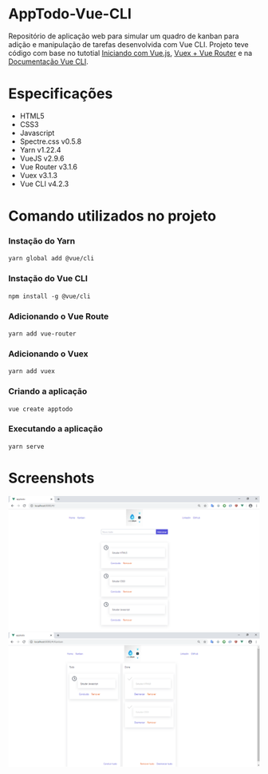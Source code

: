 # AppTodo-Vue-CLI
Repositório de aplicação web para simular um quadro de kanban para adição e manipulação de tarefas desenvolvida com Vue CLI.
Projeto teve código com base no tutotial
[Iniciando com Vue.js](https://www.youtube.com/watch?v=ufQhPH0eyvo&list=PLp7Agl_Dsq-xkB8iOTb3yTrfYpH6rDQL8),
[Vuex + Vue Router](https://www.youtube.com/watch?v=TLK-99unfPA&list=PLp7Agl_Dsq-xqtT7jn6PgzwC2jqdMajP2) e na
[Documentação Vue CLI](https://cli.vuejs.org/).


# Especificações
- HTML5
- CSS3
- Javascript
- Spectre.css v0.5.8
- Yarn v1.22.4
- VueJS v2.9.6
- Vue Router v3.1.6
- Vuex v3.1.3
- Vue CLI v4.2.3

# Comando utilizados no projeto

### Instação do Yarn
```
yarn global add @vue/cli
```
### Instação do Vue CLI
```
npm install -g @vue/cli
```
### Adicionando o Vue Route 
```
yarn add vue-router
```
### Adicionando o Vuex
```
yarn add vuex
```
### Criando a aplicação
```
vue create apptodo
```

### Executando a aplicação
```
yarn serve
```
# Screenshots
<html lang="pt-br">
<head>
</head>
<body>
	<img src="https://github.com/PauloAlves8039/AppTodo-Vue-CLI/blob/master/src/assets/images/screenshot1.png" />
  <img src="https://github.com/PauloAlves8039/AppTodo-Vue-CLI/blob/master/src/assets/images/screenshot2.png" />
</body>
</html>
